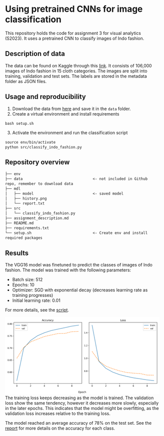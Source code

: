 # Using pretrained CNNs for image classification
This repository holds the code for assignment 3 for visual analytics (S2023). It uses a pretrained CNN to classify images of Indo fashion.


## Description of data
The data can be found on Kaggle through this [link](https://www.kaggle.com/datasets/validmodel/indo-fashion-dataset). It consists of 106,000 images of Indo fashion in 15 cloth categories. The images are split into training, validation and test sets. The labels are stored in the metadata folder as JSON files. 

## Usage and reproducibility
1. Download the data from [here](https://www.kaggle.com/datasets/validmodel/indo-fashion-dataset) and save it in the `data` folder.
2. Create a virtual environment and install requirements
```
bash setup.sh
```
3. Activate the environment and run the classification script
```
source env/bin/activate
python src/classify_indo_fashion.py
```

## Repository overview

```
├── env
├── data                                <- not included in Github repo, remember to download data  
├── mdl
│   ├── model                           <- saved model   
│   ├── history.png
│   └── report.txt
├── src      
│   └── classify_indo_fashion.py
├── assignment_description.md
├── README.md  
├── requirements.txt
└── setup.sh                            <- Create env and install required packages     
```

## Results
The VGG16 model was finetuned to predict the classes of images of Indo fashion. The model was trained with the following parameters:
* Batch size: 512
* Epochs: 10
* Optimizer: SGD with exponential decay (decreases learning rate as training progresses)
* Initial learning rate: 0.01

For more details, see the [script](src/classify_indo_fashion.py).

![history](mdl/history.png)
The training loss keeps decreasing as the model is trained. The validation loss show the same tendency, however it decreases more slowly, especially in the later epochs. This indicates that the model might be overfitting, as the validation loss increases relative to the training loss.

The model reached an average accuracy of 78% on the test set. 
See the [report](mdl_reports/report.txt) for more details on the accuracy for each class.

